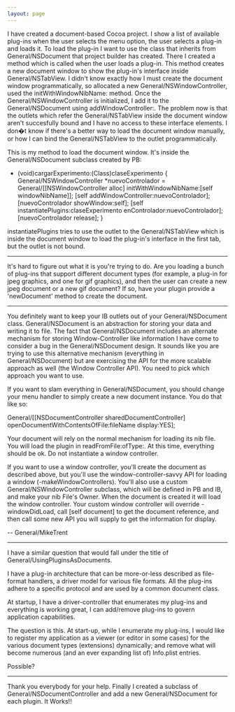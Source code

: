 ```yaml
---
layout: page
---
```


I have created a document-based Cocoa project. I show a list of available plug-ins when the user selects the menu option, the user selects a plug-in and loads it. To load the plug-in I want to use the class that inherits from General/NSDocument that project builder has created. There I created a method which is called when the user loads a plug-in. This method creates a new document window to show the plug-in's interface inside General/NSTabView. I didn't know exactly how I must create the document window programmatically, so allocated a new General/NSWindowController, used the initWithWindowNibName: method. Once the General/NSWindowController is  initialized, I add it to the General/NSDocument using addWindowController:. The problem now is that the outlets which refer the General/NSTabView inside the document window aren't succesfully bound and I have no access to these interface elements. I don�t know if there's a better way to load the document window manually, or how I can bind the General/NSTabView to the outlet programmatically.

This is my method to load the document window. It's inside the General/NSDocument subclass created by PB:
    
- (void)cargarExperimento:(Class)claseExperimento
{
General/NSWindowController *nuevoControlador = General/[[NSWindowController alloc] initWithWindowNibName:[self windowNibName]];
[self addWindowController:nuevoControlador];
[nuevoControlador showWindow:self];
[self instantiatePlugins:claseExperimento enControlador:nuevoControlador];
[nuevoControlador release];
}

instantiatePlugins tries to use the outlet to the General/NSTabView which is inside the document window to load the plug-in's interface in the first tab, but the outlet is not bound.

----

It's hard to figure out what it is you're trying to do.  Are you loading a bunch of plug-ins that support different document types (for example, a plug-in for jpeg graphics, and one for gif graphics), and then the user can create a new jpeg document or a new gif document?  If so, have your plugin provide a 'newDocument' method to create the document.

----

You definitely want to keep your IB outlets out of your General/NSDocument class. General/NSDocument is an abstraction for storing your data and writing it to file. The fact that General/NSDocument includes an alternate mechanism for storing Window-Controller like information I have come to consider a bug in the General/NSDocument design. It sounds like you are trying to use this alternative mechanism (everything in General/NSDocument) but are exercising the API for the more scalable approach as well (the Window Controller API). You need to pick which approach you want to use.

If you want to slam everything in General/NSDocument, you should change your menu handler to simply create a new document instance. You do that like so:

    
General/[[NSDocumentController sharedDocumentController] openDocumentWithContentsOfFile:fileName display:YES];


Your document will rely on the normal mechanism for loading its nib file. You will load the plugin in readFromFile:ofType:. At this time, everything should be ok. Do not instantiate a window controller. 

If you want to use a window controller, you'll create the document as described above, but you'll use the window-controller-savvy API for loading a window (-makeWindowControllers). You'll also use a custom General/NSWindowController subclass, which will be defined in PB and IB, and make your nib File's Owner. When the document is created it will load the window controller. Your custom window controller will override -windowDidLoad, call [self document] to get the document reference, and then call some new API you will supply to get the information for display. 

-- General/MikeTrent

----
I have a similar question that would fall under the title of General/UsingPluginsAsDocuments.

I have a plug-in architecture that can be more-or-less described as file-format handlers, a driver model for various file formats. All the plug-ins adhere to a specific protocol and are used by a common document class.

At startup, I have a driver-controller that enumerates my plug-ins and everything is working great, I can add/remove plug-ins to govern application capabilities.

The question is this. At start-up, while I enumerate my plug-ins, I would like to register my application as a viewer (or editor in some cases) for the various document types (extensions) dynamically; and remove what will become numerous (and an ever expanding list of) Info.plist entries.

Possible?

----
Thank you everybody for your help. Finally I created a subclass of General/NSDocumentController and add a new General/NSDocument for each plugin. It Works!!